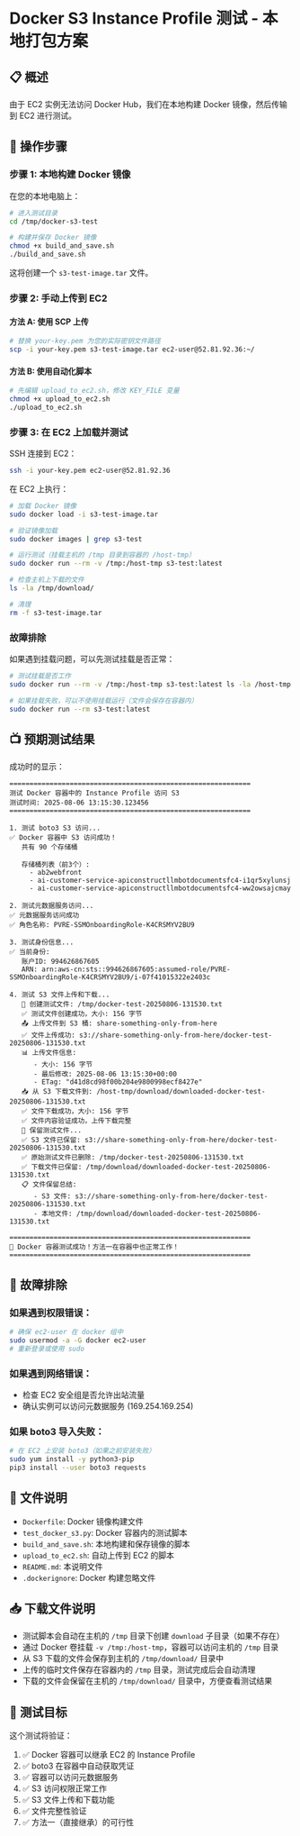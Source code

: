 # Docker S3 Instance Profile 测试 - 本地打包方案

## 📋 概述
由于 EC2 实例无法访问 Docker Hub，我们在本地构建 Docker 镜像，然后传输到 EC2 进行测试。

## 🚀 操作步骤

### 步骤 1: 本地构建 Docker 镜像

在您的本地电脑上：

```bash
# 进入测试目录
cd /tmp/docker-s3-test

# 构建并保存 Docker 镜像
chmod +x build_and_save.sh
./build_and_save.sh
```

这将创建一个 `s3-test-image.tar` 文件。

### 步骤 2: 手动上传到 EC2

#### 方法 A: 使用 SCP 上传
```bash
# 替换 your-key.pem 为您的实际密钥文件路径
scp -i your-key.pem s3-test-image.tar ec2-user@52.81.92.36:~/
```

#### 方法 B: 使用自动化脚本
```bash
# 先编辑 upload_to_ec2.sh，修改 KEY_FILE 变量
chmod +x upload_to_ec2.sh
./upload_to_ec2.sh
```

### 步骤 3: 在 EC2 上加载并测试

SSH 连接到 EC2：
```bash
ssh -i your-key.pem ec2-user@52.81.92.36
```

在 EC2 上执行：
```bash
# 加载 Docker 镜像
sudo docker load -i s3-test-image.tar

# 验证镜像加载
sudo docker images | grep s3-test

# 运行测试（挂载主机的 /tmp 目录到容器的 /host-tmp）
sudo docker run --rm -v /tmp:/host-tmp s3-test:latest

# 检查主机上下载的文件
ls -la /tmp/download/

# 清理
rm -f s3-test-image.tar
```

### 故障排除

如果遇到挂载问题，可以先测试挂载是否正常：
```bash
# 测试挂载是否工作
sudo docker run --rm -v /tmp:/host-tmp s3-test:latest ls -la /host-tmp

# 如果挂载失败，可以不使用挂载运行（文件会保存在容器内）
sudo docker run --rm s3-test:latest
```

## 📺 预期测试结果

成功时的显示：
```
============================================================
测试 Docker 容器中的 Instance Profile 访问 S3
测试时间: 2025-08-06 13:15:30.123456
============================================================

1. 测试 boto3 S3 访问...
✅ Docker 容器中 S3 访问成功！
   共有 90 个存储桶

   存储桶列表（前3个）:
     - ab2webfront
     - ai-customer-service-apiconstructllmbotdocumentsfc4-i1qr5xylunsj
     - ai-customer-service-apiconstructllmbotdocumentsfc4-ww2owsajcmay

2. 测试元数据服务访问...
✅ 元数据服务访问成功
✅ 角色名称: PVRE-SSMOnboardingRole-K4CRSMYV2BU9

3. 测试身份信息...
✅ 当前身份:
   账户ID: 994626867605
   ARN: arn:aws-cn:sts::994626867605:assumed-role/PVRE-SSMOnboardingRole-K4CRSMYV2BU9/i-07f41015322e2403c

4. 测试 S3 文件上传和下载...
   📝 创建测试文件: /tmp/docker-test-20250806-131530.txt
   ✅ 测试文件创建成功，大小: 156 字节
   📤 上传文件到 S3 桶: share-something-only-from-here
   ✅ 文件上传成功: s3://share-something-only-from-here/docker-test-20250806-131530.txt
   📊 上传文件信息:
      - 大小: 156 字节
      - 最后修改: 2025-08-06 13:15:30+00:00
      - ETag: "d41d8cd98f00b204e9800998ecf8427e"
   📥 从 S3 下载文件到: /host-tmp/download/downloaded-docker-test-20250806-131530.txt
   ✅ 文件下载成功，大小: 156 字节
   ✅ 文件内容验证成功，上传下载完整
   📁 保留测试文件...
   ✅ S3 文件已保留: s3://share-something-only-from-here/docker-test-20250806-131530.txt
   ✅ 原始测试文件已删除: /tmp/docker-test-20250806-131530.txt
   ✅ 下载文件已保留: /tmp/download/downloaded-docker-test-20250806-131530.txt
   📋 文件保留总结:
      - S3 文件: s3://share-something-only-from-here/docker-test-20250806-131530.txt
      - 本地文件: /tmp/download/downloaded-docker-test-20250806-131530.txt

============================================================
🎉 Docker 容器测试成功！方法一在容器中也正常工作！
============================================================
```

## 🔧 故障排除

### 如果遇到权限错误：
```bash
# 确保 ec2-user 在 docker 组中
sudo usermod -a -G docker ec2-user
# 重新登录或使用 sudo
```

### 如果遇到网络错误：
- 检查 EC2 安全组是否允许出站流量
- 确认实例可以访问元数据服务 (169.254.169.254)

### 如果 boto3 导入失败：
```bash
# 在 EC2 上安装 boto3（如果之前安装失败）
sudo yum install -y python3-pip
pip3 install --user boto3 requests
```

## 📁 文件说明

- `Dockerfile`: Docker 镜像构建文件
- `test_docker_s3.py`: Docker 容器内的测试脚本
- `build_and_save.sh`: 本地构建和保存镜像的脚本
- `upload_to_ec2.sh`: 自动上传到 EC2 的脚本
- `README.md`: 本说明文件
- `.dockerignore`: Docker 构建忽略文件

## 📥 下载文件说明

- 测试脚本会自动在主机的 `/tmp` 目录下创建 `download` 子目录（如果不存在）
- 通过 Docker 卷挂载 `-v /tmp:/host-tmp`，容器可以访问主机的 `/tmp` 目录
- 从 S3 下载的文件会保存到主机的 `/tmp/download/` 目录中
- 上传的临时文件保存在容器内的 `/tmp` 目录，测试完成后会自动清理
- 下载的文件会保留在主机的 `/tmp/download/` 目录中，方便查看测试结果

## 🎯 测试目标

这个测试将验证：
1. ✅ Docker 容器可以继承 EC2 的 Instance Profile
2. ✅ boto3 在容器中自动获取凭证
3. ✅ 容器可以访问元数据服务
4. ✅ S3 访问权限正常工作
5. ✅ S3 文件上传和下载功能
6. ✅ 文件完整性验证
7. ✅ 方法一（直接继承）的可行性
